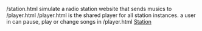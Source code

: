/station.html simulate a radio station website that sends musics to /player.html
/player.html is the shared player for all station instances.
a user in can pause, play or change songs in /player.html 
[Station](https://sbutltmedia.github.io/wusb-player/station.html)
